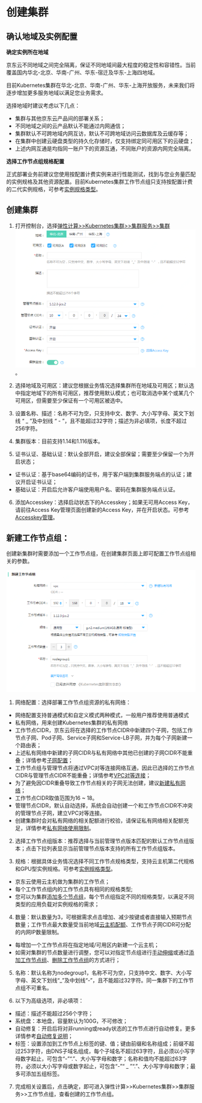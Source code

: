 # 创建集群

## 确认地域及实例配置
**确定实例所在地域**

京东云不同地域之间完全隔离，保证不同地域间最大程度的稳定性和容错性。当前覆盖国内华北-北京、华南-广州、华东-宿迁及华东-上海四地域。

目前Kubernetes集群在华北-北京、华南-广州、华东-上海开放服务，未来我们将逐步增加更多服务地域以满足您业务需求。

选择地域时建议考虑以下几点：

 - 集群与其他京东云产品间的部署关系；
 - 不同地域之间的云产品默认不能通过内网通信；
 - 集群默认不可跨地域内网互访，默认不可跨地域访问云数据库及云缓存等；
 - 在集群中创建云硬盘类型的持久化存储时，仅支持绑定同可用区下的云硬盘；      
 - 上述内网互通是均指同一账户下的资源互通，不同账户的资源内网完全隔离。

**选择工作节点组规格配置**

正式部署业务前建议您使用按配置计费实例来进行性能测试，找到与您业务量匹配的实例规格及其他资源配置。目前Kubernetes集群工作节点组只支持按配置计费的二代实例规格，可参考[实例规格类型](https://docs.jdcloud.com/cn/virtual-machines/instance-type-family)。

## 创建集群

 1. 打开控制台，选择[弹性计算>>Kubernetes集群>>集群服务>>集群](https://cns-console.jdcloud.com/host/kubernetes/list)   
 ![新建集群](../../../../image/Elastic-Compute/JCS-for-Kubernetes/新建Kubernetes集群集群信息.png)。  
 2. 选择地域及可用区：建议您根据业务情况选择集群所在地域及可用区；默认选中指定地域下的所有可用区，推荐使用默认模式；也可取消选中某个或某几个可用区，但需要至少保证有一个可用区被选中。

 3. 设置名称、描述：名称不可为空，只支持中文、数字、大小写字母、英文下划线 “ _ ”及中划线 “ - ”，且不能超过32字符；描述为非必填项，长度不超过256字符。

 4. 集群版本：目前支持1.14和1.116版本。

 5. 证书认证、基础认证：默认全部开启，建议全部保留；需要至少保留一个为开启状态；
  * 证书认证：基于base64编码的证书，用于客户端到集群服务端点的认证；建议开启证书认证；
  * 基础认证：开启后允许客户端使用用户名、密码在集群服务端点认证。

 6. 添加Accesskey：选择启动状态下的Accesskey；如果无可用Access Key，请前往Access Key管理页面创建新的Access Key，并在开启状态。可参考[Accesskey管理](https://docs.jdcloud.com/cn/account-management/accesskey-management)。


## 新建工作节点组：  

创建新集群时需要添加一个工作节点组，在创建集群页面上即可配置工作节点组相关的参数。

 ![新建集群增加工作节点组](../../../../image/Elastic-Compute/JCS-for-Kubernetes/新建Kubernetes集群工作节点组.png) 

1. 网络配置：选择部署工作节点组资源的私有网络：
  * 网络配置支持普通模式和自定义模式两种模式，一般用户推荐使用普通模式
  * 私有网络，用来创建Kubernetes集群的私有网络
  * 工作节点CIDR，京东云将在选择的工作节点CIDR中新建四个子网，包括工作节点子网、Pod子网、Service子网和Service-LB子网，并为每个子网新建一个路由表；
  * 上述私有网络中新建的子网CIDR与私有网络中其他已创建的子网CIDR不能重叠；详情参考[子网配置](https://docs.jdcloud.com/cn/virtual-private-cloud/subnet-configuration)；
  * 工作节点组与管理节点将通过VPC对等连接网络互通，因此已选择的工作节点CIDR与管理节点CIDR不能重叠；详情参考[VPC对等连接](https://docs.jdcloud.com/cn/virtual-private-cloud/vpc-peering-configuration)；
  * 为了避免因CIDR重叠导致工作节点相关的子网无法创建，建议[新建私有网络](https://docs.jdcloud.com/cn/virtual-private-cloud/vpc-configuration)；
  * 工作节点CIDR取值范围为16 ~ 18。
  * 管理节点CIDR，默认自动选择，系统会自动创建一个和工作节点CIDR不冲突的管理节点子网，建立VPC对等连接。
  * 创建集群时会对私有网络的相关配额进行校验，请保证私有网络相关配额充足，详情参考[私有网络使用限制](https://docs.jdcloud.com/cn/virtual-private-cloud/restrictions)。

2. 选择工作节点组版本：推荐选择与当前管理节点版本匹配的默认工作节点组版本；点击下拉列表显示当前管理节点版本支持的所有工作节点组版本。

3. 规格：根据具体业务情况选择不同工作节点规格类型，支持云主机第二代规格和GPU型实例规格。可参考[实例规格类型](https://docs.jdcloud.com/cn/virtual-machines/instance-type-family)。
  * 京东云使用云主机做为集群的工作节点；
  * 每个工作节点组内的工作节点具有相同的规格类型;
  * 您可以为集群[添加多个节点组](https://docs.jdcloud.com/cn/jcs-for-kubernetes/create-nodegroup)，每个节点组指定不同的规格类型，以满足不同类型的应用负载对实例规格的需求；

4. 数量：默认数量为3，可根据需求点击增加、减少按键或者直接输入预期节点数量；工作节点最大数量受当前地域[云主机配额](https://docs.jdcloud.com/cn/virtual-machines/restrictions)、工作节点子网CIDR可分配的内网IP数量限制。
  * 每增加一个工作节点将在指定地域/可用区内新建一个云主机；
  * 如需对集群的节点数量进行调整，您可以对指定节点组进行[手动伸缩](https://docs.jdcloud.com/cn/jcs-for-kubernetes/telescopic-nodegroup)或通过[添加工作节点组](https://docs.jdcloud.com/cn/jcs-for-kubernetes/create-nodegroup)、[删除工作节点组](https://docs.jdcloud.com/cn/jcs-for-kubernetes/delete-nodegroup)的方式进行；

5. 名称：默认名称为nodegroup1，名称不可为空，只支持中文、数字、大小写字母、英文下划线“_”及中划线“-”，且不能超过32字符。同一集群下的工作节点组不可重名。

6.  以下为高级选项，非必填项：  
  * 描述：描述不能超过256个字符；
  * 系统盘：本地盘，容量默认为100G，不可修改；
  * 自动修复：开启后将对非running或ready状态的工作节点进行自动修复。更多详情参考[自动修复说明](https://docs.jdcloud.com/cn/jcs-for-kubernetes/auto-repair)； 
  * 标签：设置添加到工作节点上标签的键、值；键由前缀和名称组成；前缀不超过253字符，由DNS子域名组成，每个子域名不超过63字符，且必须以小写字母数字起止，可包含“-”“.”、大小写字母和数字；名称和值均不能超过63字符，必须以大小写字母或数字起止，可包含“-”“ _ ”“.”、大小写字母和数字；最多可添加五组标签。

7. 完成相关设置后，点击确定，即可进入弹性计算>>Kubernetes集群>>集群服务>>工作节点组，查看创建的工作节点组。


